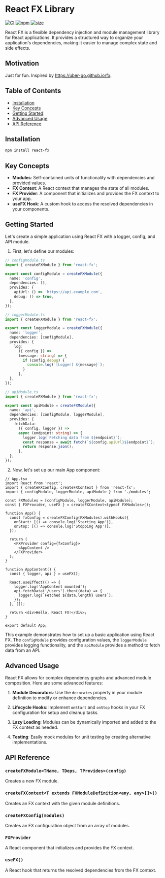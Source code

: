 # React FX Library

[![CI](https://img.shields.io/github/actions/workflow/status/igorsheg/fx-react/ci.yml?branch=master)](https://github.com/igorsheg/fx-react/actions?query=workflow%3ACI)
[![npm](https://img.shields.io/npm/v/fx-react)](https://www.npmjs.com/package/fx-react)
[![size](https://img.shields.io/bundlephobia/minzip/fx-react)](https://bundlephobia.com/result?p=fx-react)

React FX is a flexible dependency injection and module management library for React applications. It provides a structured way to organize your application's dependencies, making it easier to manage complex state and side effects.

## Motivation

Just for fun.
Inspired by https://uber-go.github.io/fx.


## Table of Contents

- [Installation](#installation)
- [Key Concepts](#key-concepts)
- [Getting Started](#getting-started)
- [Advanced Usage](#advanced-usage)
- [API Reference](#api-reference)

## Installation

```bash
npm install react-fx
```

## Key Concepts

- **Modules**: Self-contained units of functionality with dependencies and provided values.
- **FX Context**: A React context that manages the state of all modules.
- **FX Provider**: A component that initializes and provides the FX context to your app.
- **useFX Hook**: A custom hook to access the resolved dependencies in your components.

## Getting Started

Let's create a simple application using React FX with a logger, config, and API module.

1. First, let's define our modules:

```typescript
// configModule.ts
import { createFXModule } from 'react-fx';

export const configModule = createFXModule({
  name: 'config',
  dependencies: [],
  provides: {
    apiUrl: () => 'https://api.example.com',
    debug: () => true,
  },
});

// loggerModule.ts
import { createFXModule } from 'react-fx';

export const loggerModule = createFXModule({
  name: 'logger',
  dependencies: [configModule],
  provides: {
    log:
      ({ config }) =>
      (message: string) => {
        if (config.debug) {
          console.log(`[Logger] ${message}`);
        }
      },
  },
});

// apiModule.ts
import { createFXModule } from 'react-fx';

export const apiModule = createFXModule({
  name: 'api',
  dependencies: [configModule, loggerModule],
  provides: {
    fetchData:
      ({ config, logger }) =>
      async (endpoint: string) => {
        logger.log(`Fetching data from ${endpoint}`);
        const response = await fetch(`${config.apiUrl}${endpoint}`);
        return response.json();
      },
  },
});
```

2. Now, let's set up our main App component:

```tsx
// App.tsx
import React from 'react';
import { createFXConfig, createFXContext } from 'react-fx';
import { configModule, loggerModule, apiModule } from './modules';

const FXModules = [configModule, loggerModule, apiModule];
const { FXProvider, useFX } = createFXContext<typeof FXModules>();

function App() {
  const fxConfig = createFXConfig(FXModules).withHooks({
    onStart: [() => console.log('Starting App')],
    onStop: [() => console.log('Stopping App')],
  });

  return (
    <FXProvider config={fxConfig}>
      <AppContent />
    </FXProvider>
  );
}

function AppContent() {
  const { logger, api } = useFX();

  React.useEffect(() => {
    logger.log('AppContent mounted');
    api.fetchData('/users').then((data) => {
      logger.log(`Fetched ${data.length} users`);
    });
  }, []);

  return <div>Hello, React FX!</div>;
}

export default App;
```

This example demonstrates how to set up a basic application using React FX. The `configModule` provides configuration values, the `loggerModule` provides logging functionality, and the `apiModule` provides a method to fetch data from an API.

## Advanced Usage

React FX allows for complex dependency graphs and advanced module composition. Here are some advanced features:

1. **Module Decorators**: Use the `decorates` property in your module definition to modify or enhance dependencies.

2. **Lifecycle Hooks**: Implement `onStart` and `onStop` hooks in your FX configuration for setup and cleanup tasks.

3. **Lazy Loading**: Modules can be dynamically imported and added to the FX context as needed.

4. **Testing**: Easily mock modules for unit testing by creating alternative implementations.

## API Reference

### `createFXModule<TName, TDeps, TProvides>(config)`

Creates a new FX module.

### `createFXContext<T extends FXModuleDefinition<any, any>[]>()`

Creates an FX context with the given module definitions.

### `createFXConfig(modules)`

Creates an FX configuration object from an array of modules.

### `FXProvider`

A React component that initializes and provides the FX context.

### `useFX()`

A React hook that returns the resolved dependencies from the FX context.
